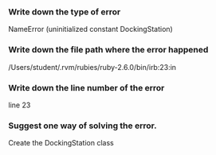 ### Write down the type of error
NameError (uninitialized constant DockingStation)
### Write down the file path where the error happened
/Users/student/.rvm/rubies/ruby-2.6.0/bin/irb:23:in <main>
### Write down the line number of the error
line 23
### Suggest one way of solving the error.
Create the DockingStation class
